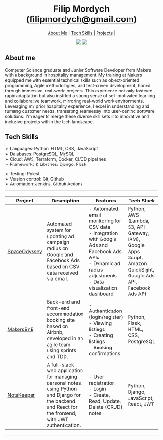 
<h1 align="center">
Filip Mordych (<a href="mailto:filipmordych@gmail.com">filipmordych@gmail.com</a>)
</h1>

<p>
  <div align="center">
    <a href="https://github.com/fmordy01#about-me">About Me</a> |  
    <a href="https://github.com/fmordy01#tech-skills">Tech Skills</a> | 
    <a href="https://github.com/fmordy01#projects">Projects</a> | 
  </div>
</p>

<div align="center">
  <a href="https://www.linkedin.com/in/filip-mordych-b38164161/"><img src="https://img.shields.io/badge/LinkedIn-0077B5?style=for-the-badge&logo=linkedin&logoColor=white"></a>
  <a href="https://github.com/fmordy01/CV"><img src="https://img.shields.io/badge/GithubCV-4B4B4B?style=for-the-badge&logo=github&logoColor=white"></a>
</div>

About me
-------
Computer Science graduate and Junior Software Developer from Makers with a background in hospitality management. My training at Makers equipped me with essential technical skills such as object-oriented programming, Agile methodologies, and test-driven development, honed through immersive, real-world projects. This experience not only fostered rapid adaptation but also instilled a strong sense of self-motivated learning and collaborative teamwork, mirroring real-world work environments. Leveraging my prior hospitality experience, I excel in understanding and fulfilling customer needs, translating seamlessly into user-centric software solutions. I'm eager to merge these diverse skill sets into innovative and inclusive projects within the tech landscape.


Tech Skills
-------

➢ Languages: Python, HTML, CSS, JavaScript <br>
➢ Databases: PostgreSQL, MySQL <br>
➢ Cloud: AWS, Terraform, Docker, CI/CD pipelines<br>
➢ Frameworks & Libraries: Django, Flask<br>

➢ Testing: Pytest <br>
➢ Version control: Git, Github <br>
➢ Automation: Jenkins, Github Actions <br>



---

| Project | Description | Features | Tech Stack |
|---------|-------------|----------|------------|
| [SpaceOdyssey](https://github.com/fmordy01/SpaceOdyssey-automated-radius) | Automated system for updating ad campaign radius on Google and Facebook Ads based on CSV data received via email. | - Automated email monitoring for CSV data <br> - Integration with Google Ads and Facebook Ads APIs <br> - Dynamic ad radius adjustments <br> - Data visualization dashboard | Python, AWS (Lambda, S3, API Gateway, IAM), Google Apps Script, Amazon QuickSight, Google Ads API, Facebook Ads API |
| [MakersBnB](https://github.com/fmordy01/MakersBnB) | Back-end and front-end accommodation booking site based on Airbnb, developed in an agile team using sprints and TDD. | - Authentication (login/register) <br> - Viewing listings <br> - Creating listings <br> - Booking confirmations | Python, Flask, HTML, CSS, PostgreSQL |
| [NoteKeeper](https://github.com/fmordy01/Django-react-web-app) | A full-stack web application for managing personal notes, using Python and Django for the backend and React for the frontend, with JWT authentication. | - User registration <br> - Login <br> - Create, Read, Update, Delete (CRUD) notes | Python, Django, JavaScript, React, JWT |

---



